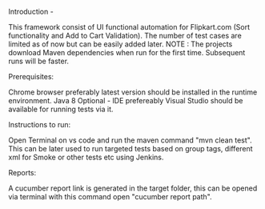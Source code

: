 Introduction -

This framework consist of UI functional automation for Flipkart.com (Sort functionality and Add to Cart Validation). The number of test cases are limited as of now but can be easily added later. 
NOTE : The projects download Maven dependencies when run for the first time. Subsequent runs will be faster.

Prerequisites:

Chrome browser preferably latest version should be installed in the runtime environment. Java 8 Optional - IDE prefereably Visual Studio should be available for running tests via it.

Instructions to run:

Open Terminal on vs code and run the maven command "mvn clean test". This can be later used to run targeted tests based on group tags, different xml for Smoke or other tests etc using Jenkins.

Reports:

A cucumber report link is generated in the target folder, this can be opened via terminal with this command open "cucumber report path". 
